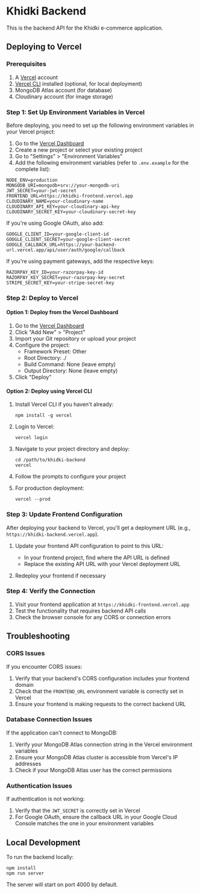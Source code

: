 # Khidki Backend

This is the backend API for the Khidki e-commerce application.

## Deploying to Vercel

### Prerequisites

1. A [Vercel](https://vercel.com/) account
2. [Vercel CLI](https://vercel.com/docs/cli) installed (optional, for local deployment)
3. MongoDB Atlas account (for database)
4. Cloudinary account (for image storage)

### Step 1: Set Up Environment Variables in Vercel

Before deploying, you need to set up the following environment variables in your Vercel project:

1. Go to the [Vercel Dashboard](https://vercel.com/dashboard)
2. Create a new project or select your existing project
3. Go to "Settings" > "Environment Variables"
4. Add the following environment variables (refer to `.env.example` for the complete list):

```
NODE_ENV=production
MONGODB_URI=mongodb+srv://your-mongodb-uri
JWT_SECRET=your-jwt-secret
FRONTEND_URL=https://khidki-frontend.vercel.app
CLOUDINARY_NAME=your-cloudinary-name
CLOUDINARY_API_KEY=your-cloudinary-api-key
CLOUDINARY_SECRET_KEY=your-cloudinary-secret-key
```

If you're using Google OAuth, also add:
```
GOOGLE_CLIENT_ID=your-google-client-id
GOOGLE_CLIENT_SECRET=your-google-client-secret
GOOGLE_CALLBACK_URL=https://your-backend-url.vercel.app/api/user/auth/google/callback
```

If you're using payment gateways, add the respective keys:
```
RAZORPAY_KEY_ID=your-razorpay-key-id
RAZORPAY_KEY_SECRET=your-razorpay-key-secret
STRIPE_SECRET_KEY=your-stripe-secret-key
```

### Step 2: Deploy to Vercel

#### Option 1: Deploy from the Vercel Dashboard

1. Go to the [Vercel Dashboard](https://vercel.com/dashboard)
2. Click "Add New" > "Project"
3. Import your Git repository or upload your project
4. Configure the project:
   - Framework Preset: Other
   - Root Directory: ./
   - Build Command: None (leave empty)
   - Output Directory: None (leave empty)
5. Click "Deploy"

#### Option 2: Deploy using Vercel CLI

1. Install Vercel CLI if you haven't already:
   ```
   npm install -g vercel
   ```

2. Login to Vercel:
   ```
   vercel login
   ```

3. Navigate to your project directory and deploy:
   ```
   cd /path/to/khidki-backend
   vercel
   ```

4. Follow the prompts to configure your project
5. For production deployment:
   ```
   vercel --prod
   ```

### Step 3: Update Frontend Configuration

After deploying your backend to Vercel, you'll get a deployment URL (e.g., `https://khidki-backend.vercel.app`).

1. Update your frontend API configuration to point to this URL:
   - In your frontend project, find where the API URL is defined
   - Replace the existing API URL with your Vercel deployment URL

2. Redeploy your frontend if necessary

### Step 4: Verify the Connection

1. Visit your frontend application at `https://khidki-frontend.vercel.app`
2. Test the functionality that requires backend API calls
3. Check the browser console for any CORS or connection errors

## Troubleshooting

### CORS Issues

If you encounter CORS issues:

1. Verify that your backend's CORS configuration includes your frontend domain
2. Check that the `FRONTEND_URL` environment variable is correctly set in Vercel
3. Ensure your frontend is making requests to the correct backend URL

### Database Connection Issues

If the application can't connect to MongoDB:

1. Verify your MongoDB Atlas connection string in the Vercel environment variables
2. Ensure your MongoDB Atlas cluster is accessible from Vercel's IP addresses
3. Check if your MongoDB Atlas user has the correct permissions

### Authentication Issues

If authentication is not working:

1. Verify that the `JWT_SECRET` is correctly set in Vercel
2. For Google OAuth, ensure the callback URL in your Google Cloud Console matches the one in your environment variables

## Local Development

To run the backend locally:

```
npm install
npm run server
```

The server will start on port 4000 by default.
